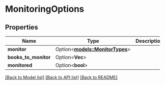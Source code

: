 # MonitoringOptions

## Properties

Name | Type | Description | Notes
------------ | ------------- | ------------- | -------------
**monitor** | Option<[**models::MonitorTypes**](MonitorTypes.md)> |  | [optional]
**books_to_monitor** | Option<**Vec<String>**> |  | [optional]
**monitored** | Option<**bool**> |  | [optional]

[[Back to Model list]](../README.md#documentation-for-models) [[Back to API list]](../README.md#documentation-for-api-endpoints) [[Back to README]](../README.md)


